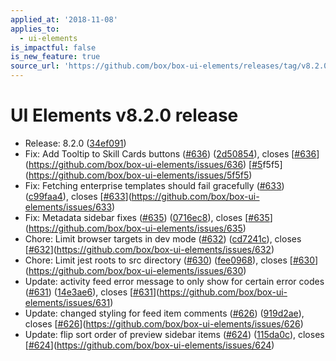 ```yaml
---
applied_at: '2018-11-08'
applies_to:
  - ui-elements
is_impactful: false
is_new_feature: true
source_url: 'https://github.com/box/box-ui-elements/releases/tag/v8.2.0'
---
```


# UI Elements v8.2.0 release


* Release: 8.2.0 ([34ef091](https://github.com/box/box-ui-elements/commit[34ef091](https://github.com/box/box-ui-elements/commit/34ef091)))
* Fix: Add Tooltip to Skill Cards buttons ([#636](https://github.com/box/box-ui-elements/pull/636)) ([2d50854](https://github.com/box/box-ui-elements/commit[2d50854](https://github.com/box/box-ui-elements/commit/2d50854))), closes [[#636](https://github.com/box/box-ui-elements/pull/636)](https://github.com/box/box-ui-elements/issues/636) [[#5](https://github.com/box/box-ui-elements/pull/5)f5f5](https://github.com/box/box-ui-elements/issues/5f5f5)
* Fix: Fetching enterprise templates should fail gracefully ([#633](https://github.com/box/box-ui-elements/pull/633)) ([c99faa4](https://github.com/box/box-ui-elements/commit[c99faa4](https://github.com/box/box-ui-elements/commit/c99faa4))), closes [[#633](https://github.com/box/box-ui-elements/pull/633)](https://github.com/box/box-ui-elements/issues/633)
* Fix: Metadata sidebar fixes ([#635](https://github.com/box/box-ui-elements/pull/635)) ([0716ec8](https://github.com/box/box-ui-elements/commit[0716ec8](https://github.com/box/box-ui-elements/commit/0716ec8))), closes [[#635](https://github.com/box/box-ui-elements/pull/635)](https://github.com/box/box-ui-elements/issues/635)
* Chore: Limit browser targets in dev mode ([#632](https://github.com/box/box-ui-elements/pull/632)) ([cd7241c](https://github.com/box/box-ui-elements/commit[cd7241c](https://github.com/box/box-ui-elements/commit/cd7241c))), closes [[#632](https://github.com/box/box-ui-elements/pull/632)](https://github.com/box/box-ui-elements/issues/632)
* Chore: Limit jest roots to src directory ([#630](https://github.com/box/box-ui-elements/pull/630)) ([fee0968](https://github.com/box/box-ui-elements/commit[fee0968](https://github.com/box/box-ui-elements/commit/fee0968))), closes [[#630](https://github.com/box/box-ui-elements/pull/630)](https://github.com/box/box-ui-elements/issues/630)
* Update: activity feed error message to only show for certain error codes ([#631](https://github.com/box/box-ui-elements/pull/631)) ([14e3ae6](https://github.com/box/box-ui-elements/commit[14e3ae6](https://github.com/box/box-ui-elements/commit/14e3ae6))), closes [[#631](https://github.com/box/box-ui-elements/pull/631)](https://github.com/box/box-ui-elements/issues/631)
* Update: changed styling for feed item comments ([#626](https://github.com/box/box-ui-elements/pull/626)) ([919d2ae](https://github.com/box/box-ui-elements/commit[919d2ae](https://github.com/box/box-ui-elements/commit/919d2ae))), closes [[#626](https://github.com/box/box-ui-elements/pull/626)](https://github.com/box/box-ui-elements/issues/626)
* Update: flip sort order of preview sidebar items ([#624](https://github.com/box/box-ui-elements/pull/624)) ([115da0c](https://github.com/box/box-ui-elements/commit[115da0c](https://github.com/box/box-ui-elements/commit/115da0c))), closes [[#624](https://github.com/box/box-ui-elements/pull/624)](https://github.com/box/box-ui-elements/issues/624)



